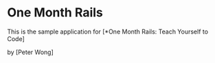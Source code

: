 # One Month Rails

This is the sample application for 
[*One Month Rails: Teach Yourself to Code]

by [Peter Wong]